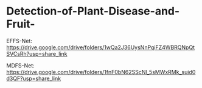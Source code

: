 # Detection-of-Plant-Disease-and-Fruit-
EFFS-Net:
https://drive.google.com/drive/folders/1wQa2J36UysNnPqiFZ4WBRQNpQtSVCsRh?usp=share_link

MDFS-Net:
https://drive.google.com/drive/folders/1fnF0bN62SScNl_5sMWxRMk_suid0d3QF?usp=share_link
